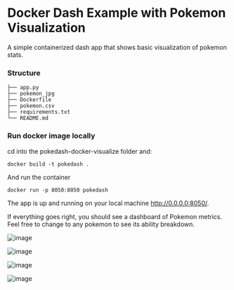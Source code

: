 # Docker Dash Example with Pokemon Visualization
A simple containerized dash app that shows basic visualization of pokemon stats.

### Structure
```
├── app.py
├── pokemon_jpg
├── Dockerfile
├── pokemon.csv
├── requirements.txt
└── README.md
```

### Run docker image locally
cd into the pokedash-docker-visualize folder and:
```
docker build -t pokedash .
```
And run the container
```
docker run -p 8050:8050 pokedash
```
The app is up and running on your local machine http://0.0.0.0:8050/.

If everything goes right, you should see a dashboard of Pokemon metrics. Feel free to change to any pokemon to see its ability breakdown.

![image](https://user-images.githubusercontent.com/16984251/208857862-bbd6ecdf-a408-47be-a0b4-e28658ebacc5.png)

![image](https://user-images.githubusercontent.com/16984251/208857959-04f32bd2-8c5c-4d1e-93cd-5c69e52b6e64.png)

![image](https://user-images.githubusercontent.com/16984251/208858136-274b9b8e-e7b7-491a-89d8-161b8d2f9a48.png)

![image](https://user-images.githubusercontent.com/16984251/208858021-e1922584-2d8e-4c77-9133-01029a4234b6.png)
